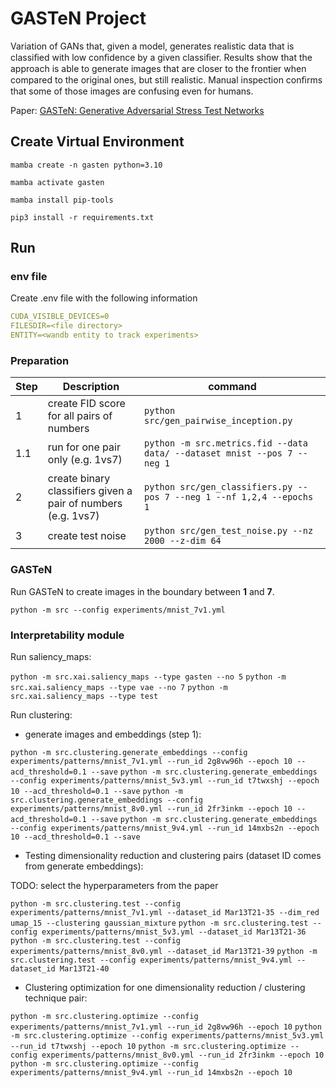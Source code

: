 # GASTeN Project

Variation of GANs that, given a model, generates realistic data that is classiﬁed with low conﬁdence by a given classiﬁer. Results show that the approach is able to generate images that are closer to the frontier when compared to the original ones, but still realistic. Manual inspection conﬁrms that some of those images are confusing even for humans.

Paper: [GASTeN: Generative Adversarial Stress Test Networks](https://link.springer.com/epdf/10.1007/978-3-031-30047-9_8?sharing_token=XGbq9zmVBDFAEaM4r1AAp_e4RwlQNchNByi7wbcMAY55SAL6inraGCkI72KOuzssTzewKWv51v_1pft7j7WJRbiAzL0vaTmG2vf4gs1QhnZ3lV72H7zSKLWQESXZjq5-1pg77WEnt2EHZaN2b51chvHsO6TW3tiGXSVhUgy87Ts%3D)

## Create Virtual Environment

```ssh
mamba create -n gasten python=3.10

mamba activate gasten

mamba install pip-tools

pip3 install -r requirements.txt
```

## Run

### env file

Create .env file with the following information
```yaml
CUDA_VISIBLE_DEVICES=0
FILESDIR=<file directory>
ENTITY=<wandb entity to track experiments>
```

### Preparation

| Step | Description                                                   | command                                                                |
|------|---------------------------------------------------------------|------------------------------------------------------------------------|
| 1    | create FID score for all pairs of numbers                     | `python src/gen_pairwise_inception.py`                                   |
| 1.1  | run for one pair only (e.g. 1vs7)                             | `python -m src.metrics.fid --data data/ --dataset mnist --pos 7 --neg 1` |
| 2    | create binary classifiers given a pair of numbers (e.g. 1vs7) | `python src/gen_classifiers.py --pos 7 --neg 1 --nf 1,2,4 --epochs 1`    |
| 3    | create test noise                                             | `python src/gen_test_noise.py --nz 2000 --z-dim 64`                      |

### GASTeN

Run GASTeN to create images in the boundary between **1** and **7**.

`python -m src --config experiments/mnist_7v1.yml`

### Interpretability module

Run saliency_maps:

`python -m src.xai.saliency_maps --type gasten --no 5`
`python -m src.xai.saliency_maps --type vae --no 7`
`python -m src.xai.saliency_maps --type test`

Run clustering:

- generate images and embeddings (step 1):

`python -m src.clustering.generate_embeddings --config experiments/patterns/mnist_7v1.yml --run_id 2g8vw96h --epoch 10 --acd_threshold=0.1 --save`
`python -m src.clustering.generate_embeddings --config experiments/patterns/mnist_5v3.yml --run_id t7twxshj --epoch 10 --acd_threshold=0.1 --save`
`python -m src.clustering.generate_embeddings --config experiments/patterns/mnist_8v0.yml --run_id 2fr3inkm --epoch 10 --acd_threshold=0.1 --save`
`python -m src.clustering.generate_embeddings --config experiments/patterns/mnist_9v4.yml --run_id 14mxbs2n --epoch 10 --acd_threshold=0.1 --save`

- Testing dimensionality reduction and clustering pairs (dataset ID comes from generate embeddings):

TODO: select the hyperparameters from the paper

`python -m src.clustering.test --config experiments/patterns/mnist_7v1.yml --dataset_id Mar13T21-35 --dim_red umap_15 --clustering gaussian_mixture`
`python -m src.clustering.test --config experiments/patterns/mnist_5v3.yml --dataset_id Mar13T21-36`
`python -m src.clustering.test --config experiments/patterns/mnist_8v0.yml --dataset_id Mar13T21-39`
`python -m src.clustering.test --config experiments/patterns/mnist_9v4.yml --dataset_id Mar13T21-40`

- Clustering optimization for one dimensionality reduction / clustering technique pair:

`python -m src.clustering.optimize --config experiments/patterns/mnist_7v1.yml --run_id 2g8vw96h --epoch 10`
`python -m src.clustering.optimize --config experiments/patterns/mnist_5v3.yml --run_id t7twxshj --epoch 10`
`python -m src.clustering.optimize --config experiments/patterns/mnist_8v0.yml --run_id 2fr3inkm --epoch 10`
`python -m src.clustering.optimize --config experiments/patterns/mnist_9v4.yml --run_id 14mxbs2n --epoch 10`